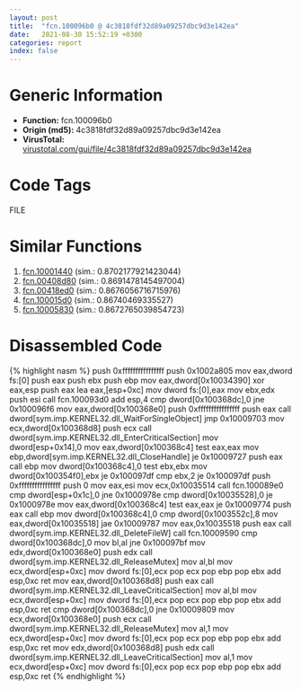 ```yaml
---
layout: post
title:  "fcn.100096b0 @ 4c3818fdf32d89a09257dbc9d3e142ea"
date:   2021-08-30 15:52:19 +0300
categories: report
index: false
---
```


# Generic Information
- **Function:** fcn.100096b0
- **Origin (md5):** 4c3818fdf32d89a09257dbc9d3e142ea
- **VirusTotal:** [virustotal.com/gui/file/4c3818fdf32d89a09257dbc9d3e142ea][virustotal_ref]

# Code Tags
<span class="tag" id="FILE">FILE</span>


# Similar Functions

1. [fcn.10001440][similar_1_ref] (sim.: 0.8702177921423044)
2. [fcn.00408d80][similar_2_ref] (sim.: 0.8691478145497004)
3. [fcn.00418ed0][similar_3_ref] (sim.: 0.8676056716715976)
4. [fcn.100015d0][similar_4_ref] (sim.: 0.86740469335527)
5. [fcn.10005830][similar_5_ref] (sim.: 0.8672765039854723)


# Disassembled Code

{% highlight nasm %}
push 0xffffffffffffffff
push 0x1002a805
mov eax,dword fs:[0]
push eax
push ebx
push ebp
mov eax,dword[0x10034390]
xor eax,esp
push eax
lea eax,[esp+0xc]
mov dword fs:[0],eax
mov ebx,edx
push esi
call fcn.100093d0
add esp,4
cmp dword[0x100368dc],0
jne 0x100096f6
mov eax,dword[0x100368e0]
push 0xffffffffffffffff
push eax
call dword[sym.imp.KERNEL32.dll_WaitForSingleObject]
jmp 0x10009703
mov ecx,dword[0x100368d8]
push ecx
call dword[sym.imp.KERNEL32.dll_EnterCriticalSection]
mov dword[esp+0x14],0
mov eax,dword[0x100368c4]
test eax,eax
mov ebp,dword[sym.imp.KERNEL32.dll_CloseHandle]
je 0x10009727
push eax
call ebp
mov dword[0x100368c4],0
test ebx,ebx
mov dword[0x100354f0],ebx
je 0x100097df
cmp ebx,2
je 0x100097df
push 0xffffffffffffffff
push 0
mov eax,esi
mov ecx,0x10035514
call fcn.100089e0
cmp dword[esp+0x1c],0
jne 0x1000978e
cmp dword[0x10035528],0
je 0x1000978e
mov eax,dword[0x100368c4]
test eax,eax
je 0x10009774
push eax
call ebp
mov dword[0x100368c4],0
cmp dword[0x1003552c],8
mov eax,dword[0x10035518]
jae 0x10009787
mov eax,0x10035518
push eax
call dword[sym.imp.KERNEL32.dll_DeleteFileW]
call fcn.10009590
cmp dword[0x100368dc],0
mov bl,al
jne 0x100097bf
mov edx,dword[0x100368e0]
push edx
call dword[sym.imp.KERNEL32.dll_ReleaseMutex]
mov al,bl
mov ecx,dword[esp+0xc]
mov dword fs:[0],ecx
pop ecx
pop ebp
pop ebx
add esp,0xc
ret 
mov eax,dword[0x100368d8]
push eax
call dword[sym.imp.KERNEL32.dll_LeaveCriticalSection]
mov al,bl
mov ecx,dword[esp+0xc]
mov dword fs:[0],ecx
pop ecx
pop ebp
pop ebx
add esp,0xc
ret 
cmp dword[0x100368dc],0
jne 0x10009809
mov ecx,dword[0x100368e0]
push ecx
call dword[sym.imp.KERNEL32.dll_ReleaseMutex]
mov al,1
mov ecx,dword[esp+0xc]
mov dword fs:[0],ecx
pop ecx
pop ebp
pop ebx
add esp,0xc
ret 
mov edx,dword[0x100368d8]
push edx
call dword[sym.imp.KERNEL32.dll_LeaveCriticalSection]
mov al,1
mov ecx,dword[esp+0xc]
mov dword fs:[0],ecx
pop ecx
pop ebp
pop ebx
add esp,0xc
ret 
{% endhighlight %}


[similar_1_ref]: /report/fcn.10001440@a0ac129ff3ea4c0dfa9529c259a9502c
[similar_2_ref]: /report/fcn.00408d80@0aa2d73a5300dff2412388945614b507
[similar_3_ref]: /report/fcn.00418ed0@be7fba7cc724acf4ae2900d99e0fc9c3
[similar_4_ref]: /report/fcn.100015d0@4c3818fdf32d89a09257dbc9d3e142ea
[similar_5_ref]: /report/fcn.10005830@4c3818fdf32d89a09257dbc9d3e142ea
[virustotal_ref]: https://www.virustotal.com/gui/file/4c3818fdf32d89a09257dbc9d3e142ea